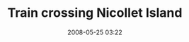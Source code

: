 ---
title: "Train crossing Nicollet Island"
picture: "/assets/camera-roll/2008/05/2008-05-25-train-crossing-nicollet-island/recon-3-021.jpg"
date: 2008-05-25 03:22
location:
  - Nicollet Island
thumbnail: "/assets/camera-roll/2008/05/2008-05-25-train-crossing-nicollet-island/recon-3-021-thumbnail.jpg"
tags:
  - photograph
  - Nicollet Island
  - train
  - bridge
  - Recon 3
  - Mississippi River
  - Minneapolis
---